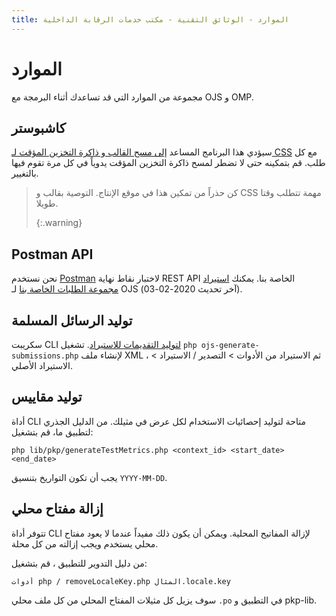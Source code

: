 ```yaml
---
title: الموارد - الوثائق التقنية - مكتب خدمات الرقابة الداخلية
---
```


# الموارد

مجموعة من الموارد التي قد تساعدك أثناء البرمجة مع OJS و OMP.

## كاشبوستر

سيؤدي هذا البرنامج المساعد [إلى مسح القالب و ذاكرة التخزين المؤقت لـ CSS](https://github.com/NateWr/cacheBuster) مع كل طلب. قم بتمكينه حتى لا تضطر لمسح ذاكرة التخزين المؤقت يدوياً في كل مرة تقوم فيها بالتغيير.

> كن حذراً من تمكين هذا في موقع الإنتاج. التوصية بقالب و CSS مهمة تتطلب وقتا طويلا. 
> 
> {:.warning}

## Postman API

نحن نستخدم [Postman](https://www.getpostman.com/) لاختبار نقاط نهاية REST API الخاصة بنا. يمكنك [استيراد مجموعة الطلبات الخاصة بنا](/dev/api/OJS-api-postman-collection.json) لـ OJS (آخر تحديث 2020-02-03).

## توليد الرسائل المسلمة

سكريبت CLI [لتوليد التقديمات للاستيراد](https://gist.github.com/NateWr/c6acac198d319cc317c0862c11df4a2e). تشغيل `php ojs-generate-submissions.php` لإنشاء ملف XML ، ثم الاستيراد من الأدوات > التصدير / الاستيراد > الاستيراد الأصلي.

## توليد مقاييس

أداة CLI متاحة لتوليد إحصائيات الاستخدام لكل عرض في مثيلك. من الدليل الجذري لتطبيق ما، قم بتشغيل:

```
php lib/pkp/generateTestMetrics.php <context_id> <start_date> <end_date>
```

يجب أن تكون التواريخ بتنسيق `YYYY-MM-DD`.

## إزالة مفتاح محلي

تتوفر أداة CLI لإزالة المفاتيح المحلية. ويمكن أن يكون ذلك مفيداً عندما لا يعود مفتاح محلي يستخدم ويجب إزالته من كل محلة.

من دليل التدوير للتطبيق ، قم بتشغيل:

```
أدوات php / removeLocaleKey.php المثال.locale.key
```

سوف يزيل كل مثيلات المفتاح المحلي من كل ملف محلي `.po` في التطبيق و pkp-lib.